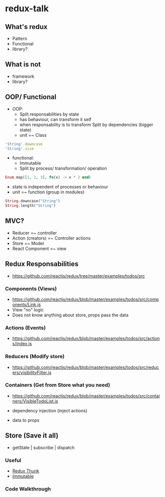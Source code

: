 # redux-talk

## What's redux
- Pattern
- Functional
- library?

## What is not
- framework
- library?

## OOP/ Functional

- OOP:
  * Split responsabilities by state
  * has behaviour, can transform it self
  * when responsability is to transform Split by dependencies (bigger state)
  * unit =~ Class

```ruby
'String'.downcase
'String'.size
```

- functional:
  * Immutable
  * Split by process/ transformation/ operation

```elixir
Enum.map([1, 2, 3], fn(x) -> x * 2 end)
```
  * state is independent of processes or behaviour
  * unit =~ function (group in modules)

```elixir
String.downcase("String")
String.length("String")
```

## MVC?

- Reducer =~ controller
- Action (creators) =~ Controller actions
- Store =~ Model
- React Component =~ view

## Redux Responsabilities
 - https://github.com/reactjs/redux/tree/master/examples/todos/src

### Components (Views)
  - https://github.com/reactjs/redux/blob/master/examples/todos/src/components/Link.js
  - View "no" logic
  - Does not know anything about store, props pass the data

### Actions (Events)
  - https://github.com/reactjs/redux/blob/master/examples/todos/src/actions/index.js

### Reducers (Modify store)
  - https://github.com/reactjs/redux/blob/master/examples/todos/src/reducers/visibilityFilter.js

### Containers (Get from Store what you need)

  - https://github.com/reactjs/redux/blob/master/examples/todos/src/containers/VisibleTodoList.js

  - dependency injection (inject actions)
  - data to props

## Store (Save it all)
  - getState | subscribe | dispatch

### Useful

  - [Redux Thunk](https://github.com/gaearon/redux-thunk)
  - [Immutable](https://facebook.github.io/immutable-js/)

### Code Walkthrough
